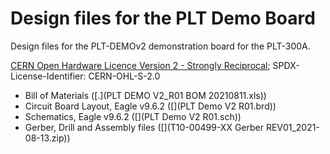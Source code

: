 # Design files for the PLT Demo Board

Design files for the PLT-DEMOv2 demonstration board for the PLT-300A.

[CERN Open Hardware Licence Version 2 - Strongly Reciprocal](LICENSE);
SPDX-License-Identifier: CERN-OHL-S-2.0

- Bill of Materials ([.](PLT DEMO V2_R01 BOM 20210811.xls))
- Circuit Board Layout, Eagle v9.6.2 ([](PLT Demo V2 R01.brd))
- Schematics, Eagle v9.6.2 ([](PLT Demo V2 R01.sch))
- Gerber, Drill and Assembly files ([](T10-00499-XX Gerber REV01_2021-08-13.zip))
